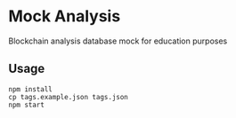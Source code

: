 # Mock Analysis

Blockchain analysis database mock for education purposes

## Usage

```
npm install
cp tags.example.json tags.json
npm start
```
